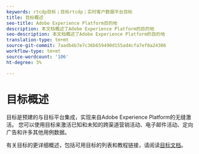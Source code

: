```yaml
---
keywords: rtcdp目标；目标rtcdp；实时客户数据平台目标
title: 目标概述
seo-title: Adobe Experience Platform目的地
description: 本文档概述了Adobe Experience Platform的目的地
seo-description: 本文档概述了Adobe Experience Platform的目的地
translation-type: tm+mt
source-git-commit: 7aadb4b7e7c36b659490d155ad4cfa7ef0a24306
workflow-type: tm+mt
source-wordcount: '106'
ht-degree: 3%

---
```



# 目标概述

目标是预建的与目标平台集成，实现来自Adobe Experience Platform的无缝激活。 您可以使用目标来激活已知和未知的跨渠道营销活动、电子邮件活动、定向广告和许多其他用例数据。

有关目标的更详细概述，包括可用目标的列表和教程链接，请阅读[目标文档](../../destinations/home.md)。